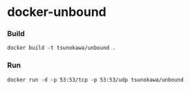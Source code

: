 # docker-unbound

### Build
```
docker build -t tsunokawa/unbound .
```


### Run
```
docker run -d -p 53:53/tcp -p 53:53/udp tsunokawa/unbound
```


